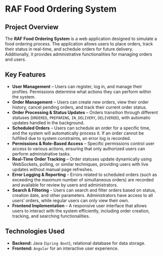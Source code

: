 # RAF Food Ordering System  

## Project Overview  
The **RAF Food Ordering System** is a web application designed to simulate a food ordering process. The application allows users to place orders, track their status in real-time, and schedule orders for future delivery. Additionally, it provides administrative functionalities for managing orders and users.  

## Key Features  

- **User Management** – Users can register, log in, and manage their profiles. Permissions determine what actions they can perform within the system.  
- **Order Management** – Users can create new orders, view their order history, cancel pending orders, and track their current order status.  
- **Order Processing & Status Updates** – Orders transition through different statuses (`ORDERED`, `PREPARING`, `IN_DELIVERY`, `DELIVERED`), with automatic updates handled in the background.  
- **Scheduled Orders** – Users can schedule an order for a specific time, and the system will automatically process it. If an order cannot be fulfilled due to system constraints, an error log is recorded.  
- **Permissions & Role-Based Access** – Specific permissions control user access to various actions, ensuring that only authorized users can perform administrative tasks.  
- **Real-Time Order Tracking** – Order statuses update dynamically using WebSockets, polling, or similar techniques, providing users with live updates without manual page refreshes.  
- **Error Logging & Reporting** – Errors related to scheduled orders (such as exceeding the maximum number of simultaneous orders) are recorded and available for review by users and administrators.  
- **Search & Filtering** – Users can search and filter orders based on status, creation date, and other parameters. Administrators have access to all users’ orders, while regular users can only view their own.  
- **Frontend Implementation** – A responsive user interface that allows users to interact with the system efficiently, including order creation, tracking, and searching functionalities.  

## Technologies Used  

- **Backend:** Java (`Spring Boot`), relational database for data storage.  
- **Frontend:** `Angular` for an interactive user experience.  


